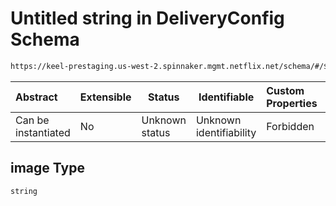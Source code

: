 # Untitled string in DeliveryConfig Schema

```txt
https://keel-prestaging.us-west-2.spinnaker.mgmt.netflix.net/schema/#/$defs/DigestProvider/properties/image
```




| Abstract            | Extensible | Status         | Identifiable            | Custom Properties | Additional Properties | Access Restrictions | Defined In                                                    |
| :------------------ | ---------- | -------------- | ----------------------- | :---------------- | --------------------- | ------------------- | ------------------------------------------------------------- |
| Can be instantiated | No         | Unknown status | Unknown identifiability | Forbidden         | Allowed               | none                | [keel.schema.json\*](keel.schema.json "open original schema") |

## image Type

`string`
